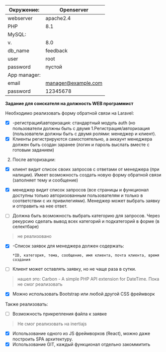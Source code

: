 ﻿
| Окружение:|Openserver|
|--|--|
| webserver | apache2.4
| PHP| 8.1 |
| MySQL:| |
| v. | 8.0 |
| db_name |feedback  |
| user| root|
| password| пустой|
|App manager:  |  |
| email | manager@example.com |
| password | 12345678 |

**Задание для соискателя на должность WEB программист**

Необходимо реализовать форму обратной связи на Laravel:

 - [x] -регистрация\авторизация: стандартный модуль auth (но пользователи должны быть с двумя 1.Регистрация/авторизация
       (пользователи должны быть с двумя ролями: менеджер и клиент).
 - [x] Клиенты регистрируются самостоятельно, а аккаунт менеджера должен
       быть создан заранее (логин и пароль выслать вместе с готовым
       заданием)

2. После авторизации:

 - [x] клиент видит список своих запросов с ответами от менеджера (при
       налиции). Имеет возможность создать новую форму обратной связи
       (заполняет тему и сообщение)

 - [x] менеджер видит список запросов (все страницы и функционал
       доступны только авторизованным пользователям и только в
       соответствии с их привилегиями). Менеджер может выбрать заявку и
       отправить на нее ответ.

 - [ ] Должна быть возможность выбрать категорию для запросов. Через
       рекурсию сделать вывод всех категорий и подкатегорий в форме (в
       селектбаре)
       
> не реализовано

 - [x] -Список заявок для менеджера должен содержать:
       
       *ID, категория, тема, сообщение, имя клиента, почта клиента, время создания

 - [ ] Клиент может оставлять заявку, но не чаще раза в сутки.

> нашел это: Carbon - A simple PHP API extension for DateTime. Пока не смог реализовать

 - [x] Можно использовать Bootstrap или любой другой CSS фреймворк

Также реализовать:

 - [ ] Возможность прикрепления файла к заявке

> Не смог реализовать на inertiajs

 - [x] Использование одного из JS фреймворков (React), можно даже
       построить SPA архитектуру.
 - [x] Использование GIT, каждый функционал отдельно закоммитить
